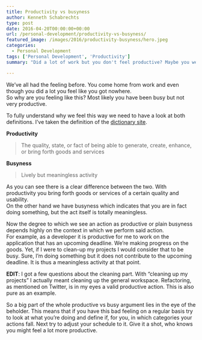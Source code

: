 ```yaml
---
title: Productivity vs busyness
author: Kenneth Schabrechts
type: post
date: 2016-04-20T00:00:00+00:00
url: /personal-development/productivity-vs-busyness/
featured_image: /images/2016/productivity-busyness/hero.jpeg
categories:
  - Personal Development
tags: ['Personal Development', 'Productivity']
summary: "Did a lot of work but you don't feel productive? Maybe you were just acting busy. Check out the difference in this post."

---
```

We’ve all had the feeling before. You come home from work and even though you did a lot you feel like you got nowhere.  
So why are you feeling like this? Most likely you have been busy but not very productive.

To fully understand why we feel this way we need to have a look at both definitions. I’ve taken the definition of the [dictionary site](http://www.dictionary.com/ "Dictionary Homepage").

**Productivity**

> The quality, state, or fact of being able to generate, create, enhance, or bring forth goods and services

**Busyness**

> Lively but meaningless activity

As you can see there is a clear difference between the two. With productivity you bring forth goods or services of a certain quality and usability.  
On the other hand we have busyness which indicates that you are in fact doing something, but the act itself is totally meaningless.

Now the degree to which we see an action as productive or plain busyness depends highly on the context in which we perform said action.  
For example, as a developer it is productive for me to work on the application that has an upcoming deadline. We’re making progress on the goods. Yet, if I were to clean-up my projects I would consider that to be busy. Sure, I’m doing something but it does not contribute to the upcoming deadline. It is thus a meaningless activity at that point.

**EDIT**: I got a few questions about the cleaning part. With “cleaning up my projects” I actually meant cleaning up the general workspace. Refactoring, as mentioned on Twitter, is in my eyes a valid productive action. This is also pure as an example.

So a big part of the whole productive vs busy argument lies in the eye of the beholder. This means that if you have this bad feeling on a regular basis try to look at what you’re doing and define if, for you, in which categories your actions fall. Next try to adjust your schedule to it. Give it a shot, who knows you might feel a lot more productive.